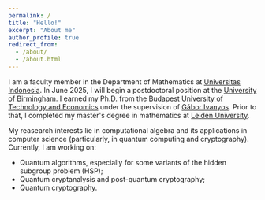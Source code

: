 ```yaml
---
permalink: /
title: "Hello!"
excerpt: "About me"
author_profile: true
redirect_from:
  - /about/
  - /about.html
---
```

I am a faculty member in the Department of Mathematics at [Universitas Indonesia](https://www.ui.ac.id). In June 2025, I will begin a postdoctoral position at the [University of Birmingham](https://www.birmingham.ac.uk). I earned my Ph.D. from the [Budapest University of Technology and Economics](https://www.bme.hu/en) under the supervision of [Gábor Ivanyos](http://old.sztaki.hu/~ivanyos/). Prior to that, I completed my master's degree in mathematics at [Leiden University](https://www.universiteitleiden.nl/en/education/study-programmes/master/mathematics/algebra-geometry-and-number-theory).

My reasearch interests lie in computational algebra and its applications in computer science (particularly, in quantum computing and cryptography). Currently, I am working on:
* Quantum algorithms, especially for some variants of the hidden subgroup problem (HSP);
* Quantum cryptanalysis and post-quantum cryptography;
* Quantum cryptography.
